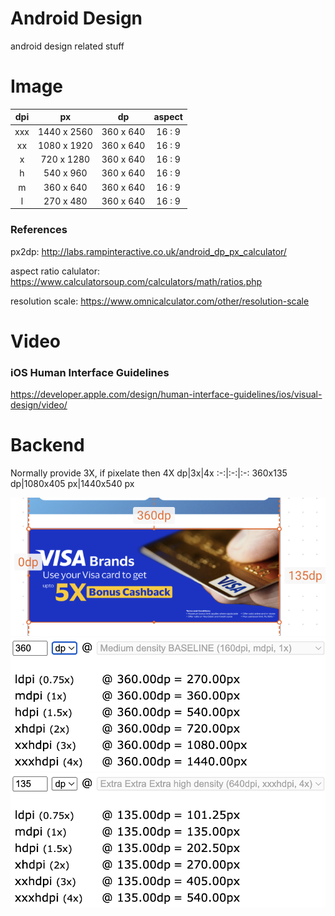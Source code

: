 # Android Design
android design related stuff

# Image

dpi|px|dp|aspect
:-:|:-:|:-:|:-:
xxx | 1440 x 2560|360 x 640|16 : 9
 xx | 1080 x 1920|360 x 640|16 : 9
  x | 720 x 1280 |360 x 640|16 : 9
  h | 540 x 960  |360 x 640|16 : 9
  m | 360 x 640  |360 x 640|16 : 9
  l | 270 x 480  |360 x 640|16 : 9

### References
px2dp: http://labs.rampinteractive.co.uk/android_dp_px_calculator/

aspect ratio calulator: https://www.calculatorsoup.com/calculators/math/ratios.php

resolution scale: https://www.omnicalculator.com/other/resolution-scale

# Video

### iOS Human Interface Guidelines

https://developer.apple.com/design/human-interface-guidelines/ios/visual-design/video/

# Backend
Normally provide 3X, if pixelate then 4X
dp|3x|4x
:-:|:-:|:-:
360x135 dp|1080x405 px|1440x540 px


![dp-banner](https://github.com/shanraisshan/Notes/blob/main/Android/Design/!/dp-banner.png)
![dp-width](https://github.com/shanraisshan/Notes/blob/main/Android/Design/!/dp-width.png)
![dp-height](https://github.com/shanraisshan/Notes/blob/main/Android/Design/!/dp-height.png)



